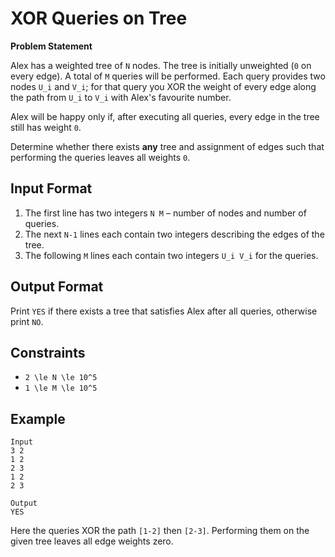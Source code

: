 # XOR Queries on Tree

**Problem Statement**

Alex has a weighted tree of `N` nodes. The tree is initially unweighted (`0` on every edge). A total of `M` queries will be performed. Each query provides two nodes `U_i` and `V_i`; for that query you XOR the weight of every edge along the path from `U_i` to `V_i` with Alex's favourite number.

Alex will be happy only if, after executing all queries, every edge in the tree still has weight `0`.

Determine whether there exists **any** tree and assignment of edges such that performing the queries leaves all weights `0`.

## Input Format

1. The first line has two integers `N M` &ndash; number of nodes and number of queries.
2. The next `N-1` lines each contain two integers describing the edges of the tree.
3. The following `M` lines each contain two integers `U_i V_i` for the queries.

## Output Format

Print `YES` if there exists a tree that satisfies Alex after all queries, otherwise print `NO`.

## Constraints

- `2 \le N \le 10^5`
- `1 \le M \le 10^5`

## Example

```
Input
3 2
1 2
2 3
1 2
2 3

Output
YES
```

Here the queries XOR the path `[1-2]` then `[2-3]`. Performing them on the given tree leaves all edge weights zero.
